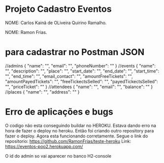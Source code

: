 # Projeto Cadastro Eventos #

NOME: Carlos Kainã de OLiveira Quirino Ramalho.

NOME: Ramon Frias.

# para cadastrar no Postman JSON #
//admins
{
    "name": "",
    "email": "",
    "phoneNumber": ""
}
//events
{
    "name": "",
    "description": "",
    "place": "",
    "start_date": "",
    "end_date": "",
    "start_time": "",
    "end_time": "",
    "email_contact": "",
    "amountFreeTickets": "",
    "amountPayedTickets": "",
    "freeTickectsSelled": "",
    "payedTickectsSelled": "",
    "priceTicket": ""
}
//attendees
{
    "name": "",
    "email": "",
    "balance": ""
}
//places
{
    "name": "",
    "address": ""
}

# Erro de aplicações e bugs #

O codigo não esta conseguindo buildar no HEROKU.
Estava dando erro na hora de fazer o deploy no heroku. Então foi criando outro repository para fazer o deploy. Agora esta funcionando corretamente.
Segue o link do repositorio: https://github.com/RamonFrias/teste-heroku
Link: https://eventos-poo2.herokuapp.com/

O id do admin so vai aparecer no banco H2-console
